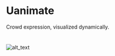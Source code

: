 # Uanimate
Crowd expression, visualized dynamically.
#
![alt_text](https://github.com/alexshi0000/Uanimate/blob/master/preview.png)
